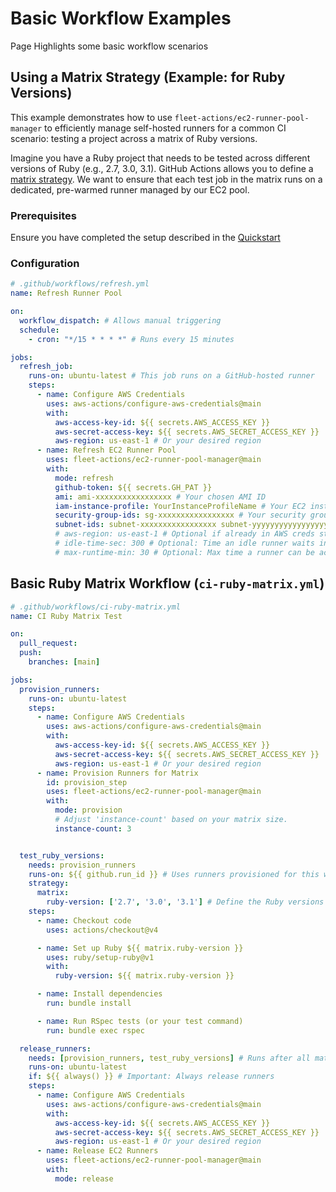 # Basic Workflow Examples

Page Highlights some basic workflow scenarios

## Using a Matrix Strategy (Example: for Ruby Versions)

This example demonstrates how to use `fleet-actions/ec2-runner-pool-manager` to efficiently manage self-hosted runners for a common CI scenario: testing a project across a matrix of Ruby versions.

Imagine you have a Ruby project that needs to be tested across different versions of Ruby (e.g., 2.7, 3.0, 3.1). GitHub Actions allows you to define a [matrix strategy](https://docs.github.com/en/actions/using-jobs/using-a-matrix-for-your-jobs). We want to ensure that each test job in the matrix runs on a dedicated, pre-warmed runner managed by our EC2 pool.

### Prerequisites

Ensure you have completed the setup described in the [Quickstart](../getting-started/quickstart.md)

### Configuration

```yaml
# .github/workflows/refresh.yml
name: Refresh Runner Pool

on:
  workflow_dispatch: # Allows manual triggering
  schedule:
    - cron: "*/15 * * * *" # Runs every 15 minutes

jobs:
  refresh_job:
    runs-on: ubuntu-latest # This job runs on a GitHub-hosted runner
    steps:
      - name: Configure AWS Credentials
        uses: aws-actions/configure-aws-credentials@main
        with:
          aws-access-key-id: ${{ secrets.AWS_ACCESS_KEY }}
          aws-secret-access-key: ${{ secrets.AWS_SECRET_ACCESS_KEY }}
          aws-region: us-east-1 # Or your desired region
      - name: Refresh EC2 Runner Pool
        uses: fleet-actions/ec2-runner-pool-manager@main
        with:
          mode: refresh
          github-token: ${{ secrets.GH_PAT }}
          ami: ami-xxxxxxxxxxxxxxxxx # Your chosen AMI ID
          iam-instance-profile: YourInstanceProfileName # Your EC2 instance profile
          security-group-ids: sg-xxxxxxxxxxxxxxxxx # Your security group
          subnet-ids: subnet-xxxxxxxxxxxxxxxxx subnet-yyyyyyyyyyyyyyyyy # Your subnets
          # aws-region: us-east-1 # Optional if already in AWS creds step
          # idle-time-sec: 300 # Optional: Time an idle runner waits in pool (default 5m)
          # max-runtime-min: 30 # Optional: Max time a runner can be active (default 30m)
```

## Basic Ruby Matrix Workflow (`ci-ruby-matrix.yml`)

```yaml
# .github/workflows/ci-ruby-matrix.yml
name: CI Ruby Matrix Test

on:
  pull_request:
  push:
    branches: [main]

jobs:
  provision_runners:
    runs-on: ubuntu-latest
    steps:
      - name: Configure AWS Credentials
        uses: aws-actions/configure-aws-credentials@main
        with:
          aws-access-key-id: ${{ secrets.AWS_ACCESS_KEY }}
          aws-secret-access-key: ${{ secrets.AWS_SECRET_ACCESS_KEY }}
          aws-region: us-east-1 # Or your desired region
      - name: Provision Runners for Matrix
        id: provision_step
        uses: fleet-actions/ec2-runner-pool-manager@main
        with:
          mode: provision
          # Adjust 'instance-count' based on your matrix size.
          instance-count: 3


  test_ruby_versions:
    needs: provision_runners
    runs-on: ${{ github.run_id }} # Uses runners provisioned for this workflow run
    strategy:
      matrix:
        ruby-version: ['2.7', '3.0', '3.1'] # Define the Ruby versions to test against
    steps:
      - name: Checkout code
        uses: actions/checkout@v4 

      - name: Set up Ruby ${{ matrix.ruby-version }}
        uses: ruby/setup-ruby@v1
        with:
          ruby-version: ${{ matrix.ruby-version }}

      - name: Install dependencies 
        run: bundle install

      - name: Run RSpec tests (or your test command)
        run: bundle exec rspec

  release_runners:
    needs: [provision_runners, test_ruby_versions] # Runs after all matrix jobs
    runs-on: ubuntu-latest 
    if: ${{ always() }} # Important: Always release runners
    steps:
      - name: Configure AWS Credentials
        uses: aws-actions/configure-aws-credentials@main
        with:
          aws-access-key-id: ${{ secrets.AWS_ACCESS_KEY }}
          aws-secret-access-key: ${{ secrets.AWS_SECRET_ACCESS_KEY }}
          aws-region: us-east-1 # Or your desired region
      - name: Release EC2 Runners
        uses: fleet-actions/ec2-runner-pool-manager@main
        with:
          mode: release
```

